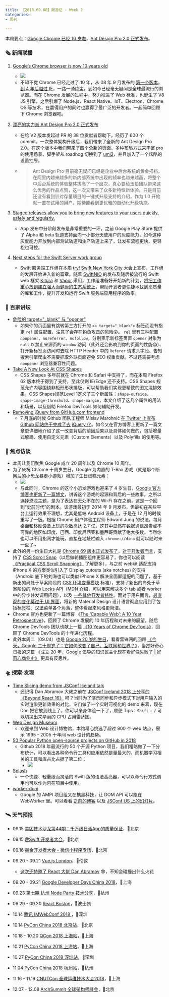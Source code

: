 ```yaml
---
title: 【2018.09.08】周游记 - Week 2
categories: 
- 周刊

---
```


本周要点：[Google Chrome 已经 10 岁啦](https://www.theverge.com/2018/9/2/17811844/google-chrome-browser-10-years-history)，[Ant Design Pro 2.0 正式发布](https://www.yuque.com/ant-design/ant-design-pro/ant_design_pro_2.0_is_out)。

<!-- more -->

### 🗞 新闻联播

1. [Google’s Chrome browser is now 10 years old](https://www.theverge.com/2018/9/2/17811844/google-chrome-browser-10-years-history)

   - [![](https://gw.alicdn.com/tfs/TB1Csdrl4tnkeRjSZSgXXXAuXXa-1024-1024.png_160x160.jpg)](https://twitter.com/googlechrome/status/1037038838550601734)
   - 不知不觉 Chrome 已经走过了 10 年，从 08 年 9 月发布的 [第一个版本](https://googleblog.blogspot.com/2008/09/fresh-take-on-browser.html)，[到 4 年后越过 IE](https://www.w3counter.com/trends)，一路一骑绝尘，到如今已经毫无疑问是全球最流行的浏览器。而在 Chrome 发展的过程中，努力推进了 Web 标准，也诞生了 V8 JS 引擎，之后引爆了 Node.js、React Native、IoT、Electron、Chrome OS 等技术，在赢得用户的同时也赢得了最广泛的开发者。一起简单回顾下 Chrome 浏览器吧。

2. [漂亮的实力派  Ant Design Pro 2.0 正式发布](https://www.yuque.com/ant-design/ant-design-pro/ant_design_pro_2.0_is_out)

   - 在给 V2 版本发起过 PR 的 38 位贡献者帮助下，经历了 600 个 commit，一次整体架构升级后，我们带来了全新的 Ant Design Pro 2.0。在这个版本中我们带来了四个全新的页面、多种布局方式来丰富 pro 的使用场景、脚手架从 roadhog 切换到了 [umi2](https://umijs.org/)，并且加入了一个炫酷的设置抽屉。

   - > Ant Design Pro 目前毫无疑问已经是企业中后台系统的黄金搭档，在阿里内越来越多的新内部系统中出现的频率也越来越高，将整个中后台系统的体验整体拔高了一个层次，真心要给玉伯团队带来这么优秀的作品点赞，这一次又带来了众多新特性新体验。只是目前还没有看到针对存量项目的一键式升级支持的介绍，作为 1.0 开始就一直在试用的用户，期待能看到更优雅的自动化升级功能。

3. [Staged releases allow you to bring new features to your users quickly, safely and regularly.](https://android-developers.googleblog.com/2018/09/staged-releases-allow-you-to-bring-new.html)

   - App 发布中分阶段发布是非常重要的一环，之前 Google Play Store 提供了 Alpha 和 beta 轨道支持面向一小部分天使用户的灰度能力，如今这种灰度能力开放到内部测试轨道和生产轨道上来了，让发布流程更快、更轻松也可控。

4. [Next steps for the Swift Server work group](https://forums.swift.org/t/next-steps-for-the-swift-server-work-group/15816)

   - Swift 服务端工作组在本周  [try! Swift New York City](https://www.tryswift.co/events/2018/nyc/) 大会上宣布，工作组的发展开始进入新的篇章。随着 [SwiftNIO](https://github.com/apple/swift-nio/) 的发布及随后被流行的 Swift web 框架 [Kitura](https://github.com/IBM-Swift/Kitura) 和 [Vapor](https://github.com/vapor/vapor) 采用，工作组准备好开始新的计划，[将把工作重心放到建立强大而健康的生态系统上](https://forums.swift.org/t/server-work-group-new-focus-areas/15969)，帮助开发者更快捷地找到高质量的库和工作，提升开发和运行 Swift 服务端应用程序的效率。

### 📖 百家讲坛

- [危险的 target="_blank" 与 "opener"](https://mp.weixin.qq.com/s/T4jQUdS-rar7hr2EWilJrw)
  - 如果你的页面里有跳转第三方打开的 `<a target="_blank">` 标签而没有指定 `rel` 属性配置，注意了会存在钓鱼攻击的风险😲。 `rel` 里有三种配置 `noopener`、`noreferrer`、`nofollow`，分别表示新标签页置 `opener` 对象为 `null` 以禁止来源页的 `window` 访问（此外还会影响到你的页面的性能😱）、打开新标签页访问时去除 HTTP Header 中的 `Referer` 请求头字段、告知搜索引擎爬虫不需要抓取外联页面避免 SEO 权重贡献。不过还需要考虑 `noopener` 浏览器兼容性问题。
- [Take A New Look At CSS Shapes](https://www.smashingmagazine.com/2018/09/css-shapes/)
  - CSS Shapes 多年前就在 Chrome 和 Safari 中支持了，而在本周 Firefox 62 版本终于得到了支持，至此仅剩 IE/Edge 还不支持。CSS Shapes 规范允许内容围绕非矩形形状排版，可以帮助我们实现更精致的图文混排效果。CSS Shapes规范Level 1定义了三个新属性：`shape-outside`、`shape-image-threshold`、`shape-margin`，本文介绍了这几个属性的用法和场景，以及借助 Firefox DevTools 如何辅助开发。
- [Removing jQuery from GitHub.com frontend](https://githubengineering.com/removing-jquery-from-github-frontend/)
  - 7 月底的时候 Github 团队工程师 Mislav Marohnić [在 Twitter 上宣布 Github 网站终于完成了去 jQuery 化](https://twitter.com/mislav/status/1022058279000842240)。如今又在官方博客上更新了一篇文章更详细地介绍了这一改变背后的前因后果以及具体如何做的，包括增量式解耦、使用自定义元素（Custom Elements）以及 Polyfills 的使用等。

### 🎤 焦点访谈

- 本周让我们聚焦 Google 成立 20 周年以及 Chrome 10 周年。
- 为了庆祝 Chrome 十周岁生日，Google 为内置的 T-Rax 游戏（就是那个断网后的小恐龙暴走小游戏）增加了生日蛋糕元素：
  - ![](https://img.alicdn.com/tfs/TB1ivZVwScqBKNjSZFgXXX_kXXa-480-142.gif)
  - 与此同时，Chrome 的这个小恐龙游戏也迎来了 4 岁生日，[Google 官方博客也更新了一篇博文](https://www.blog.google/products/chrome/chrome-dino/)，讲诉这个游戏的起源和背后的一些故事。之所以选择恐龙主题，是为了表达在无处不在的 Wi-Fi 存在之前，这是一个回到“史前时代”的剧本。该游戏最初于 2014 年 9 月发布，但最初在某些平台上运行效果不理想，尤其是低端 Android 设备上，于是在 12 月的时候重写了一版。根据 Chrome 用户体验工程师 Edward Jung 的说法，每月桌面和移动设备上玩的次数高达 2.7 亿，这其中显然在数据通信昂贵或不可靠的地区如印度、巴西、印度尼西亚和墨西哥贡献了绝大多数。当然你也可以不用掐网才能玩，直接在地址栏输入 `chrome://dino` 就可以随时来一盘了~
- 此外的另一份生日大礼是 [Chrome 69 版本正式发布了](https://twitter.com/ChromiumDev/status/1037022478927912961)，[对于开发者而言](https://developers.google.com/web/updates/2018/09/nic69)，支持了 [CSS Scroll Snap](https://developer.mozilla.org/en-US/docs/Web/CSS/CSS_Scroll_Snap_Points)（以后做轮播图组件更容易了，你也可以阅读 [《Practical CSS Scroll Snapping》](https://css-tricks.com/practical-css-scroll-snapping/) 了解更多），与之前 webkit 适配支持 iPhone X 的方案类似引入了 Display cutouts (aka notches) 的支持（Android 底下的刘海也可以类似 iPhone X 解决全面屏适配的问题了，基于新出的尚处于草案阶段的 [CSS 环境变量模块](https://drafts.csswg.org/css-env-1/) 标准），支持了新出的尚处于草案阶段的 [Web Locks API](https://wicg.github.io/web-locks/)（[MDN 介绍](https://developer.mozilla.org/en-US/docs/Web/API/Web_Locks_API)，可以用来解决多个 tab 或者 worker 中的异步并发调用问题），以及 [一些其他开发者特性](https://developers.google.com/web/updates/2018/09/nic69#more)。而对于用户而言，[最直观的变化莫过于 UI 界面](https://www.blog.google/products/chrome/chromes-turning-10-heres-whats-new/)，将新的 Material Design 设计语言彻底应用到了包括标签栏、汉堡菜单各个角落，整体看起来风格更简洁。
- Chrome 官方也更新了一篇博客 《[The ‘Capable Web’: A 10 Year Retrospective](https://blog.chromium.org/2018/09/the-capable-web-10-year-retrospective.html)》，回顾了 Chrome 发展的 10 年历程和对未来的展望。随后 Chrome DevTools 团队也献上一篇 [《10 Years of Chrome DevTools》](https://blog.chromium.org/2018/09/10-years-of-chrome-devtools.html)，回顾了 Chrome DevTools 的十年进化历程。
- 此外本周二（09.04）也是 [Google 20 岁的生日](https://twitter.com/Google/status/1037067317274976256)，看看雷锋网的回顾 [《今天，Google 二十周岁了：它如何改变了自己、互联网和世界？》](https://www.leiphone.com/news/201809/HqbSOR1aRmCpzbly.html)，当然好奇心日报的这篇 [《成立 20 年，Google 倡导的知识民主化现在看好像失败了 | 好奇心商业史》](http://www.qdaily.com/articles/56161.html) 更具有反思性。

### 🛸 探索·发现

- [Time Slicing demo from JSConf Iceland talk](http://timeslicing-unstable-demo.surge.sh/)
  - 还记得 Dan Abramov 大佬之前在 [ JSConf Iceland 2018 上分享的 《Beyond React 16》](https://www.youtube.com/watch?v=nLF0n9SACd4&list=PL37ZVnwpeshEO7qXEbjG4riQD7SzydLEO&index=2) 吗？当时为了演示同步和异步模式下对用户输入的实时渲染更新效果的对比，专门做了一个实时可视化的 demo 来着，现在 Dan 把它放到线上了，你可以亲身体验一下了，顺便 Tips：`Shift` + `/` 可以切换出来华丽的 CPU 占用雷达图。
- [Web Design Museum](https://www.webdesignmuseum.org/)
  - 欢迎来到 Web 设计博物馆，本馆精心挑选了超过 900 个 web 站点，展示 1995 - 2005 十年间 web 设计的趋势。
- [50 Popular Python open-source projects on GitHub in 2018](https://hackernoon.com/50-popular-python-open-source-projects-on-github-in-2018-c750f9bf56a0)
  - Github 2018 年最流行的 50 个开源 Python 项目，我们粗略做了一下分布统计，可以看出各种命令行工具和应用依然是量最大的，而机器学习相关的工具和库占比占据了第二位：
    - ![](https://img.alicdn.com/tfs/TB1YafWwlsmBKNjSZFFXXcT9VXa-460-310.png)
- [Splash](https://github.com/JohnSundell/Splash)
  - 一个快速、轻量级而灵活的 Swift 版的语法高亮器，可以以命令行方式调用也可以作为包在项目中使用。
- [worker-dom](https://github.com/ampproject/worker-dom)
  - Google 的 AMPI 项目组又在搞黑科技，让 DOM API 可以跑在 WebWorker 里。可以看看 [之前的博客](https://amphtml.wordpress.com/2018/08/21/workerdom/) 以及 [JSConf US 上的幻灯片](https://speakerdeck.com/cramforce/workerdom-javascript-concurrency-and-the-dom)。

### 🛰 天气预报

- 09.15		 [美团技术沙龙第44期：千万级日活App的质量保证](http://www.huodongxing.com/event/9456163597711?utm_source=%E5%8F%91%E7%8E%B0%E6%B4%BB%E5%8A%A8%E9%A1%B5&utm_medium=&utm_campaign=eventspage)，📍北京
- 09.15               [@Swift 开发者大会](https://atswift.swift.gg/#intro)，📍北京

- 09.16		 [掘金开发者大会 - 微信小程序专场](https://conf.juejin.im/)，📍北京

- 09.20 - 09.21  [Vue.js London](https://vuejs.london/)，📍伦敦
  - [这次还特邀了 React 大佬 Dan Abramov](https://twitter.com/vue_london/status/1034791602194141187?s=19) 😎，不知会碰撞出什么火花
- 09.20 - 09.21  [Google Developer Days China 2018](https://www.google.cn/events/developerdays2018/)，📍上海
- 09.23               [第七期 杭州 Node Party 技术分享](https://www.bagevent.com/event/1843696)，📍杭州
- 09.29 - 09.30  [React Boston](http://www.reactboston.com/)，📍波士顿
- 10.14               [腾讯 IMWebConf 2018 ](https://2018.imweb.io/)，📍深圳
- 10.14               [PyCon China 2018 北京站](http://cn.pycon.org/2018/)，📍北京
- 10.18 - 10.20  [QCon 2018 上海站](https://2018.qconshanghai.com/)，📍上海
- 10.21               [PyCon China 2018 上海站](http://cn.pycon.org/2018/)，📍上海
- 10.27               [PyCon China 2018 深圳站](http://cn.pycon.org/2018/)，📍深圳
- 11.04               [PyCon China 2018 杭州站](http://cn.pycon.org/2018/)，📍杭州
- 11.16 - 11.19  [CNUTCon 全球运维技术大会2018](https://cnutcon2018.geekbang.org/)，📍上海

- 12.07 - 12.08  [ArchSummit 全球架构师峰会](https://bj2018.archsummit.com/?utm_source=geekbang&utm_medium=banner)，📍北京